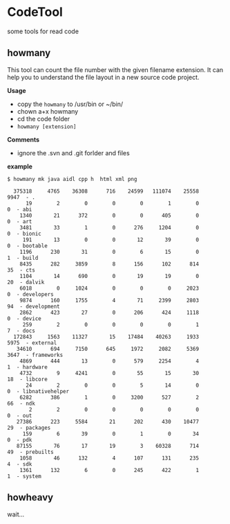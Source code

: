 # CodeTool
some tools for read code

## howmany

This tool can count the file number with the given filename extension.
It can help you to understand the file layout in a new source code project.

**Usage**

* copy the `howmany` to /usr/bin or ~/bin/
* chown a+x howmany
* cd the code folder
* `howmany [extension]`

**Comments**

* ignore the .svn and .git forlder and files
 
**example**

```
$ howmany mk java aidl cpp h  html xml png 

  375318     4765    36308      716    24599   111074    25558     9947  - .
      19        2        0        0        0        1        0        0  - abi
    1340       21      372        0        0      405        0        0  - art
    3481       33        1        0      276     1204        0        0  - bionic
     191       13        0        0       12       39        0        0  - bootable
    1196      230       31        0        6       15        0        1  - build
    8435      282     3859        8      156      102      814       35  - cts
    1104       14      690        0       19       19        0       20  - dalvik
    6018        0     1024        0        0        0     2023        0  - developers
    9874      160     1755        4       71     2399     2803       94  - development
    2862      423       27        0      206      424     1118        0  - device
     259        2        0        0        0        0        1        7  - docs
  172843     1563    11327       15    17484    40263     1933     5975  - external
   34610      694     7150      645     1972     2082     5369     3647  - frameworks
    4869      444       13        0      579     2254        4        1  - hardware
    4732        9     4241        0       55       15       30       18  - libcore
      24        2        0        0        5       14        0        0  - libnativehelper
    6282      386        1        0     3200      527        2       66  - ndk
       2        2        0        0        0        0        0        0  - out
   27386      223     5584       21      202      430    10477       29  - packages
     159        6       39        0        1        0       34        0  - pdk
   87155       76       17       19        3    60328      714       49  - prebuilts
    1058       46      132        4      107      131      235        4  - sdk
    1361      132        6        0      245      422        1        1  - system
```

## howheavy

wait...


